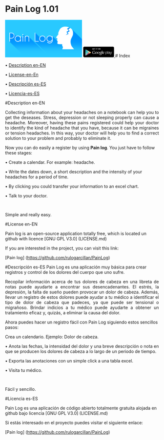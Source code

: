 # Pain Log 1.01


<img src="app/src/main/logogrande.png" width="50%">

<a href="https://play.google.com/store/apps/details?id=com.pain.log.painlog">
<img src="app/src/main/getapp.png" width="20%"> </a>
# Index

 • [Description en-EN](https://github.com/rulogarcillan/PainLog/blob/master/README.md#description-en-en)
 
 • [License-en-En](https://github.com/rulogarcillan/PainLog#license-en-en)
 
 • [Descripción es-ES](https://github.com/rulogarcillan/PainLog/blob/master/README.md#descripci%C3%B3n-es-es)
 
 • [Licencia-es-ES](https://github.com/rulogarcillan/PainLog#licencia-es-es)


#Description en-EN
<p align="justify"> 
Collecting information about your headaches on a notebook can help you to get the deseases. Stress, depression or not sleeping properly can cause a headache. Moreover, having these pains registered could help your doctor to identify the kind of headache that you have, because it can be migraines or tension headaches. In this way, your doctor will help you to find a correct solution to your problem and probably to eliminate it.
</p>

Now you can do easily a register by using <b>Pain log</b>. You just have to follow these stages:

• Create a calendar. For example: headache.

• Write the dates down, a short description and the intensity of your headaches for a period of time.

• By clicking you could transfer your information to an excel chart.

• Talk to your doctor.

<br/>

Simple and really easy.

#License en-EN

Pain log is an open-source application totally free, which is located un github with licence  [GNU GPL V3.0] (LICENSE.md)

If you are interested in the project, you can visit this link:

[Pain log] (https://github.com/rulogarcillan/PainLog)


#Descripción es-ES
Pain Log es una aplicación muy básica para crear registros y control de los dolores del cuerpo que uno sufre.

<p align="justify"> 
Recopilar información acerca de tus dolores de cabeza en una libreta de notas puede ayudarte a encontrar sus desencadenantes. El estrés, la depresión, la falta de sueño pueden provocar un dolor de cabeza. Además, llevar un registro de estos dolores puede ayudar a tu médico a identificar el tipo de dolor de cabeza que padeces, ya que puede ser tensional o migrañoso. Brindar indicios a tu médico puede ayudarte a obtener un tratamiento eficaz y, quizás, a eliminar la causa del dolor.</p>

Ahora puedes hacer un registro fácil con Pain Log siguiendo estos sencillos pasos:

 Crea un calendario. Ejemplo: Dolor de cabeza.

• Anota las fechas, la intensidad del dolor y una breve descripción o nota en que se producen los dolores de cabeza a lo largo de un periodo de tiempo.

• Exporta las anotaciones con un simple click a una tabla excel.

• Visita tu médico.

<br/>

Fácil y sencillo.

#Licencia es-ES

Pain Log es una aplicación de código abierto totalmente gratuita alojada en github bajo licencia  [GNU GPL V3.0] (LICENSE.md) 

Si estás interesado en el proyecto puedes visitar el siguiente enlace:

[Pain log] (https://github.com/rulogarcillan/PainLog)


